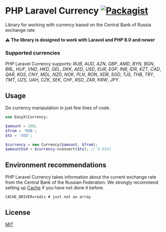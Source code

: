# PHP Laravel Currency [![Packagist](https://img.shields.io/packagist/dt/easyx/php-currency.svg)](https://packagist.org/packages/easyx/php-currency)

Library for working with currency based on the Central Bank of Russia exchange rate

**:warning: The library is designed to work with Laravel and PHP 8.0 and newer**


### Supported currencies
PHP Laravel Currency supports: _RUB_, _AUD_, _AZN_, _GBP_, _AMD_, _BYN_, _BGN_, _BRL_, _HUF_, _VND_, _HKD_, _GEL_, _DKK_, _AED_, _USD_, _EUR_, _EGP_, _INR_, _IDR_, _KZT_, _CAD_, _QAR_, _KGS_, _CNY_, _MDL_, _NZD_, _NOK_, _PLN_, _RON_, _XDR_, _SGD_, _TJS_, _THB_, _TRY_, _TMT_, _UZS_, _UAH_, _CZK_, _SEK_, _CHF_, _RSD_, _ZAR_, _KRW_, _JPY_.

## Usage
Do currency manipulation in just few lines of code.

```php
use EasyX\Currency;

$amount = 100;
$from = 'RUB';
$to = 'USD';

$currency = new Currency($amount, $from);
$amountUsd = $currency->convert($to); // 0.9341
```

## Environment recommendations
PHP Laravel Currency takes information about the current exchange rate from the Central Bank of the Russian Federation. We strongly recommend setting up [Cache](https://laravel.com/docs/11.x/cache) if you have not done it before.

```dotenv
CACHE_DRIVER=redis # just not an array
```

## License
[MIT](LICENSE)
